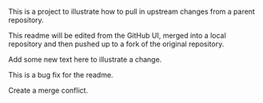 This is a project to illustrate how to pull in upstream changes
from a parent repository.

This readme will be edited from the GitHub UI, merged into a local repository
and then pushed up to a fork of the original repository.

Add some new text here to illustrate a change.

This is a bug fix for the readme.

Create a merge conflict.

